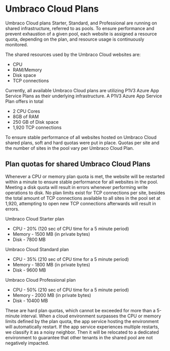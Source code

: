 # Umbraco Cloud Plans

Umbraco Cloud plans Starter, Standard, and Professional are running on shared infrastructure, referred to as pools. To ensure performance and prevent exhaustion of a given pool, each website is assigned a resource quota, depending on the plan, and resource usage is continuously monitored.

The shared resources used by the Umbraco Cloud websites are:

- CPU
- RAM/Memory
- Disk space
- TCP connections

Currently, all available Umbraco Cloud plans are utilizing P1V3 Azure App Service Plans as their underlying infrastructure. A P1V3 Azure App Service Plan offers in total

- 2 CPU Cores
- 8GB of RAM
- 250 GB of Disk space
- 1,920 TCP connections

To ensure stable performance of all websites hosted on Umbraco Cloud shared plans, soft and hard quotas were put in place. Quotas per site and the number of sites in the pool vary per Umbraco Cloud Plan.

## Plan quotas for shared Umbraco Cloud Plans

Whenever a CPU or memory plan quota is met, the website will be restarted within a minute to ensure stable performance for all websites in the pool. Meeting a disk quota will result in errors whenever performing write operations to disk. No plan limits exist for TCP connections per site, besides the total amount of TCP connections available to all sites in the pool set at 1,920, attempting to open new TCP connections afterwards will result in errors.

Umbraco Cloud Starter plan

- CPU - 20% (120 sec of CPU time for a 5 minute period)
- Memory - 1500 MB (in private bytes)
- Disk - 7800 MB

Umbraco Cloud Standard plan

- CPU - 35% (210 sec of CPU time for a 5 minute period)
- Memory - 1800 MB (in private bytes)
- Disk - 9600 MB

Umbraco Cloud Professional plan

- CPU - 50% (210 sec of CPU time for a 5 minute period)
- Memory - 2000 MB (in private bytes)
- Disk - 10400 MB

These are hard plan quotas, which cannot be exceeded for more than a 5-minute interval. When a cloud environment surpasses the CPU or memory limits defined by the plan quota, the app service hosting the environment will automatically restart. If the app service experiences multiple restarts, we classify it as a noisy neighbor. Then it will be relocated to a dedicated environment to guarantee that other tenants in the shared pool are not negatively impacted.
